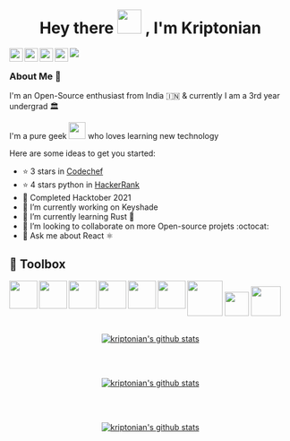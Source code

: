 
<h1 align="center"> Hey there <img src="https://github.com/TheDudeThatCode/TheDudeThatCode/raw/master/Assets/Hi.gif" width="43" style="max-width: 100%;"> , I'm Kriptonian </h1>

<a href="https://www.linkedin.com/in/sawan-bhattacharya/">
  <img align="left" width="24px" src="https://github.com/TheDudeThatCode/TheDudeThatCode/blob/master/Assets/Linkedin.svg"  />
</a>
<a href="https://twitter.com/kriptonian8">
  <img align="left" width="24px" src="https://github.com/TheDudeThatCode/TheDudeThatCode/blob/master/Assets/Twitter.svg"  />
</a>
<a href="https://www.instagram.com/_kriptonian/">
  <img align="left" width="24px" src="https://github.com/TheDudeThatCode/TheDudeThatCode/blob/master/Assets/Instagram.svg"  />
</a>
<a href="https://discord.com/users/448359781095440385">
  <img align="left" width="24px" src="https://www.vectorlogo.zone/logos/discordapp/discordapp-tile.svg"  />
</a>
<a href="https://dev.to/kriptonian">
  <img align="left"  src="https://img.shields.io/badge/dev.to-0A0A0A?style=for-the-badge&logo=dev.to&logoColor=white"  />
</a>
</br>

### About Me 🚀
I'm an Open-Source enthusiast from India :india: & currently I am a 3rd year undergrad :classical_building: 
</br>

<div>I'm a pure geek <img src="https://github.com/TheDudeThatCode/TheDudeThatCode/blob/master/Assets/Developer.gif" width="30"> who loves learning new technology</div>

Here are some ideas to get you started:

- ⭐ 3 stars in [Codechef](https://www.codechef.com/users/kriptonian)
- ⭐ 4 stars python in [HackerRank](https://www.hackerrank.com/Kriptonian)
- 🐳 Completed Hacktober 2021
- 🔭 I’m currently working on Keyshade
- 🌱 I’m currently learning Rust 🦀
- 👯 I’m looking to collaborate on more Open-source projets :octocat:
- 💬 Ask me about React ⚛️

## :toolbox: Toolbox
<img align="left" src = "https://www.vectorlogo.zone/logos/python/python-icon.svg" width="50" height="50"> <img align="left" src = "https://upload.wikimedia.org/wikipedia/commons/1/18/ISO_C%2B%2B_Logo.svg" width="50" height="50"> <img align="left" src = "https://www.vectorlogo.zone/logos/java/java-icon.svg" width="50" height="50"> <img align="left" src = "https://upload.vectorlogo.zone/logos/visualstudio_code/images/0aea25bb-27bb-427f-8d65-f999bf0cba67.svg" width="50" height="50"> <img align="left" src = "https://www.vectorlogo.zone/logos/github/github-icon.svg" width="50" height="50"> <img align="left" src = "https://www.vectorlogo.zone/logos/git-scm/git-scm-icon.svg" width="50" height="50"> <img src="https://upload.wikimedia.org/wikipedia/commons/thumb/f/f1/Icons8_flat_linux.svg/768px-Icons8_flat_linux.svg.png" width="63" height="63"> <img src="https://logos-download.com/wp-content/uploads/2019/01/JavaScript_Logo.png" width="43" height="43"> <img src="https://logos-download.com/wp-content/uploads/2016/09/React_logo_logotype_emblem.png" width="53" height="53">


##
<p align="center">
<a href="https://github.com/kriptonian1">
 <img align="middle" src="https://github-readme-stats.vercel.app/api?username=kriptonian1&show_icons=true&theme=react&line_height=27" alt="kriptonian's github stats"/>
</a> </p>
</br>
</br>
<p align="center">
<a href="https://github.com/kriptonian1">
 <img align="middle" src="https://github-readme-streak-stats.herokuapp.com/?user=kriptonian1&theme=react" alt="kriptonian's github stats"/>
 </a></p>
</br>
</br>
<p align="center">
<a href="https://github.com/kriptonian1">
  <img align="middle" src="https://github-readme-stats.vercel.app/api/top-langs/?username=kriptonian1&theme=react&hide_langs_below=1&line_height=27" alt="kriptonian's github stats" />
</a> </p>
